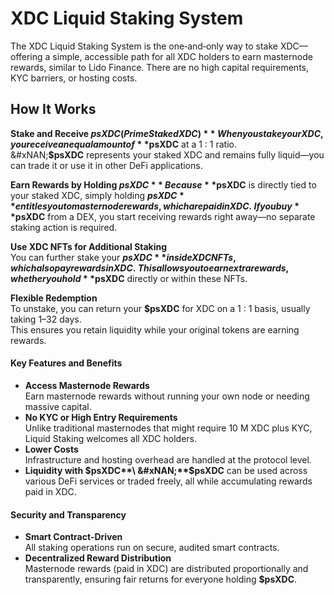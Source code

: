 # XDC Liquid Staking System

The XDC Liquid Staking System is the one‑and‑only way to stake XDC—offering a simple, accessible path for all XDC holders to earn masternode rewards, similar to Lido Finance. There are no high capital requirements, KYC barriers, or hosting costs.

## How It Works

**Stake and Receive $psXDC (Prime Staked XDC)**\
When you stake your XDC, you receive an equal amount of **$psXDC** at a 1 : 1 ratio.\
&#xNAN;**$psXDC** represents your staked XDC and remains fully liquid—you can trade it or use it in other DeFi applications.

**Earn Rewards by Holding $psXDC**\
Because **$psXDC** is directly tied to your staked XDC, simply holding **$psXDC** entitles you to masternode rewards, which are paid in XDC.\
If you buy **$psXDC** from a DEX, you start receiving rewards right away—no separate staking action is required.

**Use XDC NFTs for Additional Staking**\
You can further stake your **$psXDC** inside XDC NFTs, which also pay rewards in XDC.\
This allows you to earn extra rewards, whether you hold **$psXDC** directly or within these NFTs.

**Flexible Redemption**\
To unstake, you can return your **$psXDC** for XDC on a 1 : 1 basis, usually taking 1–32 days.\
This ensures you retain liquidity while your original tokens are earning rewards.

#### Key Features and Benefits

* **Access Masternode Rewards**\
  Earn masternode rewards without running your own node or needing massive capital.
* **No KYC or High Entry Requirements**\
  Unlike traditional masternodes that might require 10 M XDC plus KYC, Liquid Staking welcomes all XDC holders.
* **Lower Costs**\
  Infrastructure and hosting overhead are handled at the protocol level.
* **Liquidity with $psXDC**\
  &#xNAN;**$psXDC** can be used across various DeFi services or traded freely, all while accumulating rewards paid in XDC.

#### Security and Transparency

* **Smart Contract‑Driven**\
  All staking operations run on secure, audited smart contracts.
* **Decentralized Reward Distribution**\
  Masternode rewards (paid in XDC) are distributed proportionally and transparently, ensuring fair returns for everyone holding **$psXDC**.

